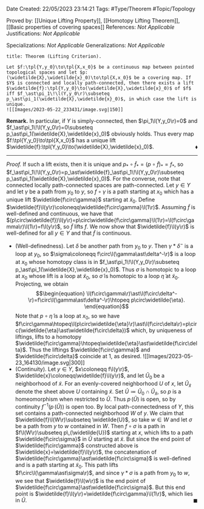 <div class="topSpace"></div>

Date Created: 22/05/2023 23:14:21
Tags: #Type/Theorem #Topic/Topology

Proved by: [[Unique Lifting Property]], [[Homotopy Lifting Theorem]], [[Basic properties of covering spaces]]
References: <i>Not Applicable</i>
Justifications: <i>Not Applicable</i>

Specializations: <i>Not Applicable</i>
Generalizations: <i>Not Applicable</i>

``` ad-Theorem
title: Theorem (Lifting Criterion).

Let $f:\tpl{Y,y_0}\to\tpl{X,x_0}$ be a continuous map between pointed topological spaces and let $p:(\widetilde{X},\widetilde{x}_0)\to\tpl{X,x_0}$ be a covering map. If $Y$ is connected and locally path-connected, then there exists a lift $\widetilde{f}:\tpl{Y,y_0}\to(\widetilde{X},\widetilde{x}_0)$ of $f$ iff $f_\ast\pi_1\!\l(Y,y_0\r)\subseteq p_\ast\pi_1(\widetilde{X},\widetilde{x}_0)$, in which case the lift is unique.
![[Images/2023-05-22_233431/image.svg|150]]

```

<b>Remark.</b> In particular, if $Y$ is simply-connected, then $\pi_1\l(Y,y_0\r)=0$ and $f_\ast\pi_1\!\l(Y,y_0\r)=0\subseteq p_\ast\pi_1(\widetilde{X},\widetilde{x}_0)$ obviously holds. Thus every map $f:\tpl{Y,y_0}\to\tpl{X,x_0}$ has a unique lift $\widetilde{f}:\tpl{Y,y_0}\to(\widetilde{X},\widetilde{x}_0)$.<span style="float:right;">$\blacklozenge$</span>

---

<i>Proof.</i> If such a lift exists, then it is unique and $p_\ast\circ\widetilde{f}_\ast=(p\circ\widetilde{f})_\ast=f_\ast$, so $f_\ast\pi_1\!\l(Y,y_0\r)=p_\ast\widetilde{f}_\ast\pi_1\!\l(Y,y_0\r)\subseteq p_\ast\pi_1(\widetilde{X},\widetilde{x}_0)$. For the converse, note that connected locally path-connected spaces are path-connected. Let $y\in Y$ and let $\gamma$ be a path from $y_0$ to $y$, so $f\circ\gamma$ is a path starting at $x_0$ which has a unique lift $\widetilde{f\circ\gamma}$ starting at $\widetilde{x}_0$. Define $\widetilde{f}\l(y\r)\coloneqq\widetilde{f\circ\gamma}\l(1\r)$. Assuming $\widetilde{f}$ is well-defined and continuous, we have that $(p\circ\widetilde{f})\l(y\r)=p\circ\widetilde{f\circ\gamma}\l(1\r)=\l(f\circ\gamma\r)\l(1\r)=f\l(y\r)$, so $\widetilde{f}$ lifts $f$. We now show that $\widetilde{f}\l(y\r)$ is well-defined for all $y\in Y$ and that $\widetilde{f}$ is continuous.
* (Well-definedness). Let $\delta$ be another path from $y_0$ to $y$. Then $\gamma\ast\delta^-$ is a loop at $y_0$, so $\sigma\coloneqq f\circ\l(\gamma\ast\delta^-\r)$ is a loop at $x_0$ whose homotopy class is in $f_\ast\pi_1\!\l(Y,y_0\r)\subseteq p_\ast\pi_1(\widetilde{X},\widetilde{x}_0)$. Thus $\sigma$ is homotopic to a loop at $x_0$ whose lift is a loop at $\widetilde{x}_0$, so $\widetilde{\sigma}$ is homotopic to a loop $\widetilde{\eta}$ at $\widetilde{x}_0$. Projecting, we obtain
$$\begin{equation}
    \l(f\circ\gamma\r)\ast\l(f\circ\delta^-\r)=f\circ\l(\gamma\ast\delta^-\r)\htopeq p\circ\widetilde{\eta}.
\end{equation}$$
Note that $p\circ\widetilde{\eta}$ is a loop at $x_0$, so we have $f\circ\gamma\htopeq\l(p\circ\widetilde{\eta}\r)\ast\l(f\circ\delta\r)=p\circ(\widetilde{\eta}\ast\widetilde{f\circ\delta})$ which, by uniqueness of liftings, lifts to a homotopy $\widetilde{f\circ\gamma}\htopeq\widetilde{\eta}\ast\widetilde{f\circ\delta}$. Thus the liftings $\widetilde{f\circ\gamma}$ and $\widetilde{f\circ\delta}$ coincide at $1$, as desired.
![[Images/2023-05-23_164130/image.svg|300]]
* (Continuity). Let $y\in Y$, $x\coloneqq f\l(y\r)$, $\widetilde{x}\coloneqq\widetilde{f}\l(y\r)$, and let $\widetilde{U}_0$ be a neighborhood of $\widetilde{x}$. For an evenly-covered neighborhood $U$ of $x$, let $\widetilde{U}_\widetilde{x}$ denote the sheet above $U$ containing $\widetilde{x}$. Set $\widetilde{U}\coloneqq \widetilde{U}_0\cap \widetilde{U}_\widetilde{x}$, so $p$ is a homeomorphism when restricted to $\widetilde{U}$. Thus $p\,(\widetilde{U})$ is open, so by continuity $f^{-1}(p\,(\widetilde{U}))$ is open too. By local path-connectedness of $Y$, this set contains a path-connected neighborhood $W$ of $y$. We claim that $\widetilde{f}\l(W\r)\subseteq \widetilde{U}$, so take $w\in W$ and let $\sigma$ be a path from $y$ to $w$ contained in $W$. Then $f\circ\sigma$ is a path in $f\l(W\r)\subseteq p\,(\widetilde{U})$ starting at $x$, which lifts to a path $\widetilde{f\circ\sigma}$ in $\widetilde{U}$ starting at $\widetilde{x}$. But since the end point of $\widetilde{f\circ\gamma}$ constructed above is $\widetilde{x}=\widetilde{f}\l(y\r)$, the concatenation of $\widetilde{f\circ\gamma}\ast\widetilde{f\circ\sigma}$ is well-defined and is a path starting at $\widetilde{x}_0$. This path lifts $f\circ\l(\gamma\ast\sigma\r)$, and since $\gamma\ast\sigma$ is a path from $y_0$ to $w$, we see that $\widetilde{f}\l(w\r)$ is the end point of $\widetilde{f\circ\gamma}\ast\widetilde{f\circ\sigma}$. But this end point is $\widetilde{f}\l(y\r)=\widetilde{f\circ\gamma}\l(1\r)$, which lies in $\widetilde{U}$.<span style="float:right;">$\blacksquare$</span>
